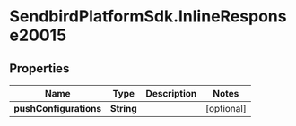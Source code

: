 # SendbirdPlatformSdk.InlineResponse20015

## Properties

Name | Type | Description | Notes
------------ | ------------- | ------------- | -------------
**pushConfigurations** | **String** |  | [optional] 


